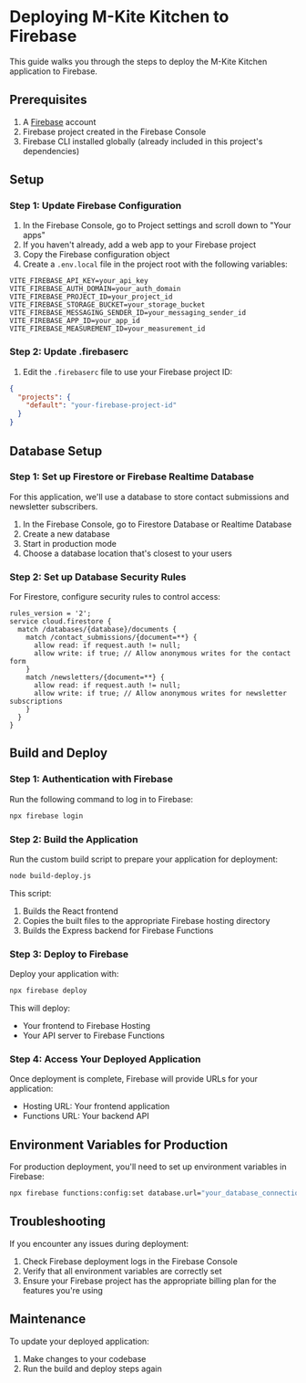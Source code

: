 # Deploying M-Kite Kitchen to Firebase

This guide walks you through the steps to deploy the M-Kite Kitchen application to Firebase.

## Prerequisites

1. A [Firebase](https://firebase.google.com/) account
2. Firebase project created in the Firebase Console
3. Firebase CLI installed globally (already included in this project's dependencies)

## Setup

### Step 1: Update Firebase Configuration

1. In the Firebase Console, go to Project settings and scroll down to "Your apps"
2. If you haven't already, add a web app to your Firebase project
3. Copy the Firebase configuration object
4. Create a `.env.local` file in the project root with the following variables:

```
VITE_FIREBASE_API_KEY=your_api_key
VITE_FIREBASE_AUTH_DOMAIN=your_auth_domain
VITE_FIREBASE_PROJECT_ID=your_project_id
VITE_FIREBASE_STORAGE_BUCKET=your_storage_bucket
VITE_FIREBASE_MESSAGING_SENDER_ID=your_messaging_sender_id
VITE_FIREBASE_APP_ID=your_app_id
VITE_FIREBASE_MEASUREMENT_ID=your_measurement_id
```

### Step 2: Update .firebaserc

1. Edit the `.firebaserc` file to use your Firebase project ID:

```json
{
  "projects": {
    "default": "your-firebase-project-id"
  }
}
```

## Database Setup

### Step 1: Set up Firestore or Firebase Realtime Database

For this application, we'll use a database to store contact submissions and newsletter subscribers.

1. In the Firebase Console, go to Firestore Database or Realtime Database
2. Create a new database
3. Start in production mode
4. Choose a database location that's closest to your users

### Step 2: Set up Database Security Rules

For Firestore, configure security rules to control access:

```
rules_version = '2';
service cloud.firestore {
  match /databases/{database}/documents {
    match /contact_submissions/{document=**} {
      allow read: if request.auth != null;
      allow write: if true; // Allow anonymous writes for the contact form
    }
    match /newsletters/{document=**} {
      allow read: if request.auth != null;
      allow write: if true; // Allow anonymous writes for newsletter subscriptions
    }
  }
}
```

## Build and Deploy

### Step 1: Authentication with Firebase

Run the following command to log in to Firebase:

```bash
npx firebase login
```

### Step 2: Build the Application

Run the custom build script to prepare your application for deployment:

```bash
node build-deploy.js
```

This script:
1. Builds the React frontend
2. Copies the built files to the appropriate Firebase hosting directory
3. Builds the Express backend for Firebase Functions

### Step 3: Deploy to Firebase

Deploy your application with:

```bash
npx firebase deploy
```

This will deploy:
- Your frontend to Firebase Hosting
- Your API server to Firebase Functions

### Step 4: Access Your Deployed Application

Once deployment is complete, Firebase will provide URLs for your application:
- Hosting URL: Your frontend application
- Functions URL: Your backend API

## Environment Variables for Production

For production deployment, you'll need to set up environment variables in Firebase:

```bash
npx firebase functions:config:set database.url="your_database_connection_string"
```

## Troubleshooting

If you encounter any issues during deployment:

1. Check Firebase deployment logs in the Firebase Console
2. Verify that all environment variables are correctly set
3. Ensure your Firebase project has the appropriate billing plan for the features you're using

## Maintenance

To update your deployed application:

1. Make changes to your codebase
2. Run the build and deploy steps again